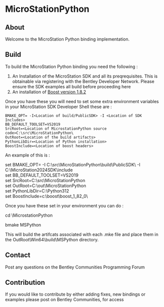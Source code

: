 # MicroStationPython
## About

Welcome to the MicroStation Python binding implementation.

## Build
To build the MicroStation Python binding you need the following :
  1. An Installation of the MicroStation SDK and all its preqrequisites. This is obtainable via registering with the Bentley Developer Network. Please ensure the SDK examples all build before proceeding here
  2. An installation of [Boost version 1.8.2](https://www.boost.org/users/history/version_1_82_0.html)

Once you have these you will need to set some extra environment variables in your MicroStation SDK Developer Shell these are :

    BMAKE_OPT= -I<Location of build/PublicSDK> -I <Location of SDK Includes>
    BB_DEFAULT_TOOLSET=VS2019
    SrcRoot=<Location of MicrostationPython source code>C:\src\MicroStationPython\
    OutRoot=<Location of the build artifacts>
    PythonLibDir=<Location of Python installation>
    BoostInclude=<Location of boost headers>

An example of this is :

  set BMAKE_OPT= -I C:\src\MicroStationPython\build\PublicSDK\ -I C:\MicroStation2024SDK\include\
  set BB_DEFAULT_TOOLSET=VS2019  
  set SrcRoot=C:\src\MicroStationPython\
  set OutRoot=C:\out\MicroStationPython\
  set PythonLibDir=C:\Python312\
  set BoostInclude=c:\boost\boost_1_82_0\

Once you have these set in your environment you can do :

   cd \MicrostationPython

   bmake MSPython

This will build the artifcats associated with each .mke file and place them in the OutRoot\Win64\build\MSPython directory.

## Contact

Post any questions on the Bentley Communities Programming Forum

## Contribution

If you would like to contribute by either adding fixes, new bindings or examples please post on Bentley Communities, for access

